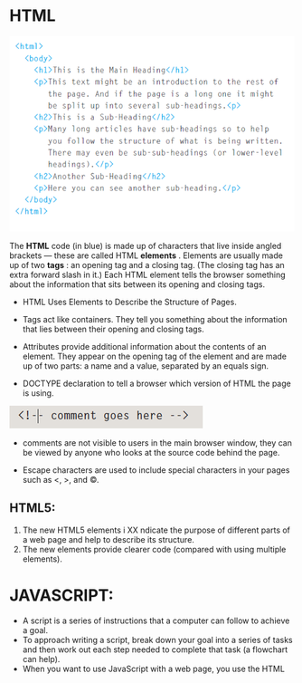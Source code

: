 # HTML 
![html](html.PNG)
  
The **HTML** code (in blue) is made up of characters that live inside angled
brackets — these are called HTML **elements** . Elements are usually
made up of two **tags** : an opening tag and a closing tag. (The closing tag
has an extra forward slash in it.) Each HTML element tells the browser
something about the information that sits between its opening and
closing tags.

* HTML Uses Elements to Describe the Structure of Pages.

* Tags act like containers. They tell you something about the information that lies between their opening and closing tags.

* Attributes provide additional information about the contents of an element. They appear on the opening tag of the element and are made up of two parts: a name and a value,
separated by an equals sign. 

* DOCTYPE declaration to tell a browser which version of HTML the page is using.

 ![comment](comment.PNG)
 
* comments are not visible to users in the main browser window, they can be viewed by anyone who looks at the source code behind the page.

* Escape characters are used to include special characters in your pages such as <, >, and ©.

## HTML5:
1. The new HTML5 elements i XX ndicate the purpose of different parts of a web page and help to describe its structure.
2. The new elements provide clearer code (compared with using multiple <div> elements).

# JAVASCRIPT:  
* A script is a series of instructions that a computer can follow to achieve a goal.
* To approach writing a script, break down your goal into a series of tasks and then work out each step needed to complete that task (a flowchart can help).
* When you want to use JavaScript with a web page, you use the HTML <script> element to tell the browser it is coming across a script. Its s re attribute tells people where the JavaScript file is stored.
  
 
 
 
 
 

